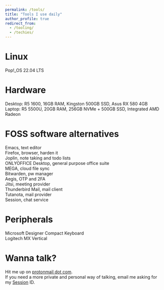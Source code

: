 ```yaml
---
permalink: /tools/
title: "Tools I use daily"
author_profile: true
redirect_from: 
  - /tooling/
  - /techies/
---
```


Linux
=====
Pop!_OS 22.04 LTS

Hardware
=====
Desktop: R5 1600, 16GB RAM, Kingston 500GB SSD, Asus RX 580 4GB<br>
Laptop: R5 5500U, 20GB RAM, 256GB NVMe + 500GB SSD, Integrated AMD Radeon

FOSS software alternatives
=====
Emacs, text editor<br>
Firefox, browser, harden it<br>
Joplin, note taking and todo lists<br>
ONLYOFFICE Desktop, general purpose office suite<br>
MEGA, cloud file sync<br>
Bitwarden, pw manager<br>
Aegis, OTP and 2FA<br>
Jitsi, meeting provider<br>
Thunderbird Mail, mail client<br>
Tutanota, mail provider<br>
Session, chat service

Peripherals
=====
Microsoft Designer Compact Keyboard<br>
Logitech MX Vertical

Wanna talk?
=====
Hit me up on [protonmail dot com](mailto:thomazg@protonmail.com).<br>
If you need a more private and personal way of talking, email me asking for my [Session](https://getsession.org/) ID.
